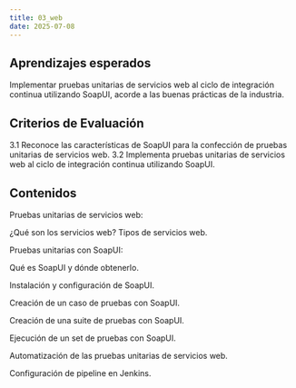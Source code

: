 ```yaml
---
title: 03_web
date: 2025-07-08
---
```


## Aprendizajes esperados
Implementar pruebas unitarias de servicios web al ciclo de integración continua utilizando SoapUI, acorde a las buenas prácticas de la industria.
## Criterios de Evaluación
3.1 Reconoce las características de SoapUI para la confección de pruebas unitarias de servicios web.
3.2 Implementa pruebas unitarias de servicios web al ciclo de integración continua utilizando SoapUI.
## Contenidos
Pruebas unitarias de servicios web:

¿Qué son los servicios web? Tipos de servicios web.

Pruebas unitarias con SoapUI:

Qué es SoapUI y dónde obtenerlo.

Instalación y configuración de SoapUI.

Creación de un caso de pruebas con SoapUI.

Creación de una suite de pruebas con SoapUI.

Ejecución de un set de pruebas con SoapUI.

Automatización de las pruebas unitarias de servicios web.

Configuración de pipeline en Jenkins.